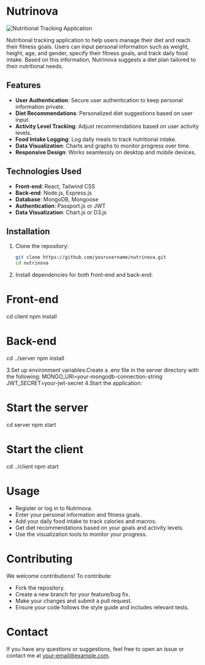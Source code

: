 # Nutrinova

![Nutritional Tracking Application](https://example.com/image.png)

Nutritional tracking application to help users manage their diet and reach their fitness goals. Users can input personal information such as weight, height, age, and gender, specify their fitness goals, and track daily food intake. Based on this information, Nutrinova suggests a diet plan tailored to their nutritional needs.

## Features

- **User Authentication**: Secure user authentication to keep personal information private.
- **Diet Recommendations**: Personalized diet suggestions based on user input.
- **Activity Level Tracking**: Adjust recommendations based on user activity levels.
- **Food Intake Logging**: Log daily meals to track nutritional intake.
- **Data Visualization**: Charts and graphs to monitor progress over time.
- **Responsive Design**: Works seamlessly on desktop and mobile devices.

## Technologies Used

- **Front-end**: React, Tailwind CSS
- **Back-end**: Node.js, Express.js
- **Database**: MongoDB, Mongoose
- **Authentication**: Passport.js or JWT
- **Data Visualization**: Chart.js or D3.js

## Installation

1. Clone the repository:

   ```bash
   git clone https://github.com/yourusername/nutrinova.git
   cd nutrinova
2. Install dependencies for both front-end and back-end:
# Front-end
cd client
npm install

# Back-end
cd ../server
npm install


3.Set up environment variables:Create a .env file in the server directory with the following:
MONGO_URI=your-mongodb-connection-string
JWT_SECRET=your-jwt-secret
4.Start the application:
# Start the server
cd server
npm start

# Start the client
cd ../client
npm start


# Usage
- Register or log in to Nutrinova.
- Enter your personal information and fitness goals.
- Add your daily food intake to track calories and macros.
- Get diet recommendations based on your goals and activity levels.
- Use the visualization tools to monitor your progress.
  
# Contributing
We welcome contributions! To contribute:

- Fork the repository.
- Create a new branch for your feature/bug fix.
- Make your changes and submit a pull request.
- Ensure your code follows the style guide and includes relevant tests.


# Contact
If you have any questions or suggestions, feel free to open an issue or contact me at your-email@example.com.
